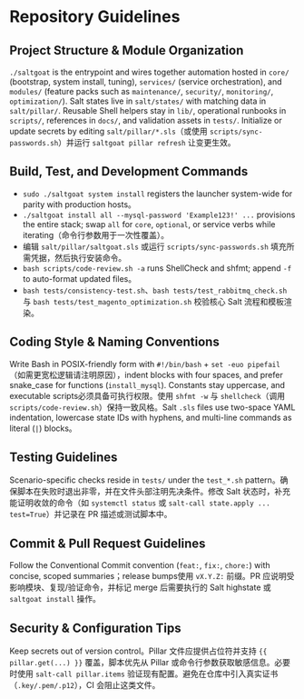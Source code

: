 # Repository Guidelines

## Project Structure & Module Organization
`./saltgoat` is the entrypoint and wires together automation hosted in `core/` (bootstrap, system install, tuning), `services/` (service orchestration), and `modules/` (feature packs such as `maintenance/`, `security/`, `monitoring/`, `optimization/`). Salt states live in `salt/states/` with matching data in `salt/pillar/`. Reusable Shell helpers stay in `lib/`, operational runbooks in `scripts/`, references in `docs/`, and validation assets in `tests/`. Initialize or update secrets by editing `salt/pillar/*.sls`（或使用 `scripts/sync-passwords.sh`）并运行 `saltgoat pillar refresh` 让变更生效。

## Build, Test, and Development Commands
- `sudo ./saltgoat system install` registers the launcher system-wide for parity with production hosts。
- `./saltgoat install all --mysql-password 'Example123!' ...` provisions the entire stack; swap `all` for `core`, `optional`, or service verbs while iterating（命令行参数用于一次性覆盖）。
- 编辑 `salt/pillar/saltgoat.sls` 或运行 `scripts/sync-passwords.sh` 填充所需凭据，然后执行安装命令。
- `bash scripts/code-review.sh -a` runs ShellCheck and shfmt; append `-f` to auto-format updated files。
- `bash tests/consistency-test.sh`、`bash tests/test_rabbitmq_check.sh` 与 `bash tests/test_magento_optimization.sh` 校验核心 Salt 流程和模板渲染。

## Coding Style & Naming Conventions
Write Bash in POSIX-friendly form with `#!/bin/bash` + `set -euo pipefail`（如需更宽松逻辑请注明原因），indent blocks with four spaces, and prefer snake_case for functions (`install_mysql`). Constants stay uppercase, and executable scripts必须具备可执行权限。使用 `shfmt -w` 与 `shellcheck`（调用 `scripts/code-review.sh`）保持一致风格。Salt `.sls` files use two-space YAML indentation, lowercase state IDs with hyphens, and multi-line commands as literal (`|`) blocks。

## Testing Guidelines
Scenario-specific checks reside in `tests/` under the `test_*.sh` pattern。确保脚本在失败时退出非零，并在文件头部注明先决条件。修改 Salt 状态时，补充能证明收敛的命令（如 `systemctl status` 或 `salt-call state.apply ... test=True`）并记录在 PR 描述或测试脚本中。

## Commit & Pull Request Guidelines
Follow the Conventional Commit convention (`feat:`, `fix:`, `chore:`) with concise, scoped summaries；release bumps使用 `vX.Y.Z:` 前缀。PR 应说明受影响模块、复现/验证命令，并标记 merge 后需要执行的 Salt highstate 或 `saltgoat install` 操作。

## Security & Configuration Tips
Keep secrets out of version control。Pillar 文件应提供占位符并支持 `{{ pillar.get(...) }}` 覆盖，脚本优先从 Pillar 或命令行参数获取敏感信息。必要时使用 `salt-call pillar.items` 验证现有配置。避免在仓库中引入真实证书（`.key/.pem/.p12`），CI 会阻止这类文件。
